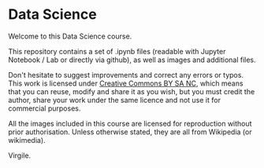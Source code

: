 # Data Science

Welcome to this Data Science course.

This repository contains a set of .ipynb files (readable with Jupyter Notebook / Lab or directly via github), as well as images and additional files.

Don't hesitate to suggest improvements and correct any errors or typos. This work is licensed under [Creative Commons BY SA NC](https://creativecommons.org/licenses/by-nc-sa/4.0/legalcode), which means that you can reuse, modify and share it as you wish, but you must credit the author, share your work under the same licence and not use it for commercial purposes.

All the images included in this course are licensed for reproduction without prior authorisation. Unless otherwise stated, they are all from Wikipedia (or wikimedia).

Virgile.